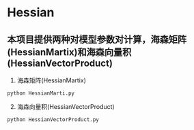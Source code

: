 # Hessian



## 本项目提供两种对模型参数对计算，海森矩阵(HessianMartix)和海森向量积(HessianVectorProduct)

1. 海森矩阵(HessianMartix)
```
python HessianMarti.py
```

2. 海森向量积(HessianVectorProduct)
```
python HessianVectorProduct.py
```
